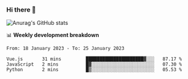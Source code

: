 ### Hi there 👋
![Anurag's GitHub stats](https://github-readme-stats.vercel.app/api?username=jami1024&show_icons=true&theme=radical)

📊 **Weekly development breakdown**
<!--START_SECTION:waka-->

```text
From: 18 January 2023 - To: 25 January 2023

Vue.js       31 mins         █████████████████████▓░░░   87.17 %
JavaScript   2 mins          █▓░░░░░░░░░░░░░░░░░░░░░░░   07.30 %
Python       2 mins          █▒░░░░░░░░░░░░░░░░░░░░░░░   05.53 %
```

<!--END_SECTION:waka-->
<!--
**jami1024/jami1024** is a ✨ _special_ ✨ repository because its `README.md` (this file) appears on your GitHub profile.

Here are some ideas to get you started:

- 🔭 I’m currently working on ...
- 🌱 I’m currently learning ...
- 👯 I’m looking to collaborate on ...
- 🤔 I’m looking for help with ...
- 💬 Ask me about ...
- 📫 How to reach me: ...
- 😄 Pronouns: ...
- ⚡ Fun fact: ...
-->
